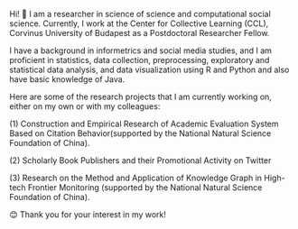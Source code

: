 Hi! 👋
I am a researcher in science of science and computational social science. Currently, I work at the Center for Collective Learning (CCL), Corvinus University of Budapest as a Postdoctoral Researcher Fellow.

I have a background in informetrics and social media studies, and I am proficient in statistics, data collection, preprocessing, exploratory and statistical data analysis, and data visualization using R and Python and also have basic knowledge of Java.

Here are some of the research projects that I am currently working on, either on my own or with my colleagues:

(1) Construction and Empirical Research of Academic Evaluation System Based on Citation Behavior(supported by the National Natural Science Foundation of China).

(2) Scholarly Book Publishers and their Promotional Activity on Twitter

(3) Research on the Method and Application of Knowledge Graph in High-tech Frontier Monitoring (supported by the National Natural Science Foundation of China).

😊 Thank you for your interest in my work!
